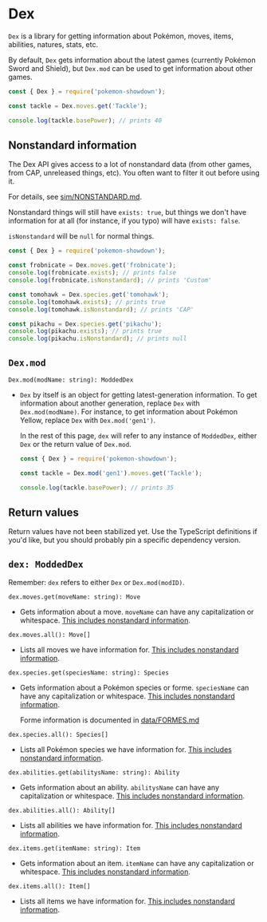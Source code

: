 # Dex

`Dex` is a library for getting information about Pokémon, moves, items, abilities, natures, stats, etc.

By default, `Dex` gets information about the latest games (currently Pokémon Sword and Shield), but `Dex.mod` can be used to get information about other games.

```js
const { Dex } = require('pokemon-showdown');

const tackle = Dex.moves.get('Tackle');

console.log(tackle.basePower); // prints 40
```

## Nonstandard information

The Dex API gives access to a lot of nonstandard data (from other games, from CAP, unreleased things, etc). You often want to filter it out before using it.

For details, see [sim/NONSTANDARD.md](./NONSTANDARD.md).

Nonstandard things will still have `exists: true`, but things we don't have information for at all (for instance, if you typo) will have `exists: false`.

`isNonstandard` will be `null` for normal things.

```js
const { Dex } = require('pokemon-showdown');

const frobnicate = Dex.moves.get('frobnicate');
console.log(frobnicate.exists); // prints false
console.log(frobnicate.isNonstandard); // prints 'Custom'

const tomohawk = Dex.species.get('tomohawk');
console.log(tomohawk.exists); // prints true
console.log(tomohawk.isNonstandard); // prints 'CAP'

const pikachu = Dex.species.get('pikachu');
console.log(pikachu.exists); // prints true
console.log(pikachu.isNonstandard); // prints null
```

## `Dex.mod`

`Dex.mod(modName: string): ModdedDex`

- `Dex` by itself is an object for getting latest-generation information. To get information about another generation, replace `Dex` with `Dex.mod(modName)`. For instance, to get information about Pokémon Yellow, replace `Dex` with `Dex.mod('gen1')`.

  In the rest of this page, `dex` will refer to any instance of `ModdedDex`, either `Dex` or the return value of `Dex.mod`.

  ```js
  const { Dex } = require('pokemon-showdown');

  const tackle = Dex.mod('gen1').moves.get('Tackle');

  console.log(tackle.basePower); // prints 35
  ```

## Return values

Return values have not been stabilized yet. Use the TypeScript definitions if you'd like, but you should probably pin a specific dependency version.

## `dex: ModdedDex`

Remember: `dex` refers to either `Dex` or `Dex.mod(modID)`.

`dex.moves.get(moveName: string): Move`

- Gets information about a move. `moveName` can have any capitalization or whitespace. [This includes nonstandard information](#nonstandard-information).

`dex.moves.all(): Move[]`

- Lists all moves we have information for. [This includes nonstandard information](#nonstandard-information).

`dex.species.get(speciesName: string): Species`

- Gets information about a Pokémon species or forme. `speciesName` can have any capitalization or whitespace. [This includes nonstandard information](#nonstandard-information).

  Forme information is documented in [data/FORMES.md](./../data/FORMES.md)

`dex.species.all(): Species[]`

- Lists all Pokémon species we have information for. [This includes nonstandard information](#nonstandard-information).

`dex.abilities.get(abilitysName: string): Ability`

- Gets information about an ability. `abilitysName` can have any capitalization or whitespace. [This includes nonstandard information](#nonstandard-information).

`dex.abilities.all(): Ability[]`

- Lists all abilities we have information for. [This includes nonstandard information](#nonstandard-information).

`dex.items.get(itemName: string): Item`

- Gets information about an item. `itemName` can have any capitalization or whitespace. [This includes nonstandard information](#nonstandard-information).

`dex.items.all(): Item[]`

- Lists all items we have information for. [This includes nonstandard information](#nonstandard-information).
